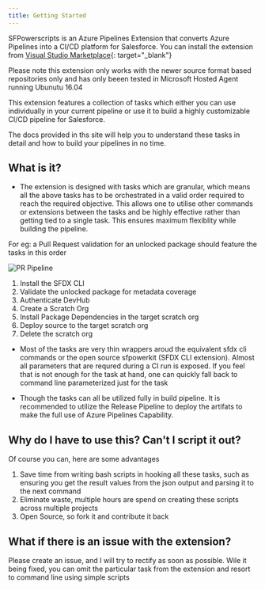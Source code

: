 ```yaml
---
title: Getting Started
---
```


SFPowerscripts is an Azure Pipelines Extension that converts Azure Pipelines into a CI/CD platform for Salesforce. You can install the extension from [Visual Studio Marketplace](https://marketplace.visualstudio.com/items?itemName=AzlamSalam.sfpowerscripts){: target="_blank"}

Please note this extension only works with the newer source format based repositories only and has only beeen tested in Microsoft Hosted Agent running Ubunutu 16.04

This extension features a collection of tasks which either you can use individually in your current pipeline or use it to build a highly customizable CI/CD pipeline for Salesforce.

The docs provided in ths site will help you to understand these tasks in detail and how to build your pipelines in no time.

## What is it?

* The extension is designed with tasks which are granular, which means all the above tasks has to be orchestrated in a valid order required to reach the required objective. This allows one to utilise other commands or extensions between the tasks and be highly effective rather than getting tied to a single task. This ensures maximum flexiblity while building the pipeline.

For eg: a Pull Request validation for an unlocked package should feature the tasks in this order

![PR Pipeline](https://user-images.githubusercontent.com/15088656/64956434-e990ff80-d8cd-11e9-98fd-44847dc29c42.png)

1. Install the SFDX CLI
2. Validate the unlocked package for metadata coverage
3. Authenticate DevHub
4. Create a Scratch Org
5. Install Package Dependencies in the target scratch org
6. Deploy source to the target scratch org
7. Delete the scratch org

* Most of the tasks are very thin wrappers aroud the equivalent sfdx cli commands or the open source sfpowerkit (SFDX CLI extension). Almost all parameters that are requred during a CI run is exposed. If you feel that is not enough for the task at hand, one can quickly fall back to command line parameterized just for the task

* Though the tasks can all be utilized fully in build pipeline. It is recommended to utilize the Release Pipeline to deploy the artifats to make the full use of Azure Pipelines Capability.

## Why do I have to use this? Can't I script it out?

Of course you can, here are some advantages

1. Save time from writing bash scripts in hooking all these tasks, such as ensuring you get the result values from the json output and parsing it to the next command
2. Eliminate waste, multiple hours are spend on creating these scripts across multiple projects
3. Open Source, so fork it and contribute it back

## What if there is an issue with the extension?

Please create an issue, and I will try to rectify as soon as possible. Wile it being fixed, you can omit the particular task from the extension and resort to command line using simple scripts